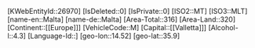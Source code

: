 ﻿---
location: [35.9,14.52]
type: Country
tags: [geo/Country]
---
[KWebEntityId::26970]
[IsDeleted::0]
[IsPrivate::0]
[ISO2::MT]
[ISO3::MLT]
[name-en::Malta]
[name-de::Malta]
[Area-Total::316]
[Area-Land::320]
[Continent::[[Europe]]]
[VehicleCode::M]
[Capital::[[Valletta]]]
[Alcohol-l::4.3]
[Language-Id::]
[geo-lon::14.52]
[geo-lat::35.9]

